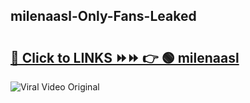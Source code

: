 
 ## milenaasl-Only-Fans-Leaked

# <h2><a href="https://clipsfans.com/milenaasl&ref=git">🔗 Click to LINKS ⏩⏩ 👉 🟢 milenaasl </a></h2>

<a href="https://clipsfans.com/milenaasl&ref=git" rel="nofollow" data-target="animated-image.originalLink"><img src="https://i.ibb.co.com/xMMVF88/686577567.gif" alt="Viral Video Original" style="max-width: 100%; display: inline-block;" data-target="animated-image.originalImage"></a>
